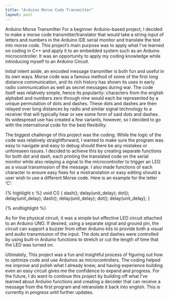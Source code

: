 ```yaml
---
title: "Arduino Morse Code Transmitter"
layout: post
---
```


Arduino Morse Transmitter
   For a beginner Arduino-based project, I decided to make a morse code transmitter/translator that would take a string input of letters and numbers in the Arduino IDE serial monitor and translate the text into morse code. This project’s main purpose was to apply what I’ve learned on coding in C++ and apply it to an embedded system such as an Arduino microcontroller. It was an opportunity to apply my coding knowledge while introducing myself to an Arduino Circuit.

   Initial intent aside, an encoded message transmitter is both fun and useful in its own ways. Morse code was a famous method of some of the first long distance communication, and its rich history has shown its uses in early radio communication as well as secret messages during war. The code itself was relatively simple, hence its popularity: characters from the english alphabet and numbers zero through nine would each be represented by a unique permutation of dots and dashes. These dots and dashes are then relayed over long distances by radio and similar signal technology to a receiver that will typically hear or see some form of said dots and dashes. Its widespread use has created a few variants, however, so I decided to go with the international code for the best flexibility. 

   The biggest challenge of this project was the coding. While the logic of the code was relatively straightforward, I wanted to make sure the program was easy to navigate and easy to debug should there be any mistakes or unforeseen issues. I decided to achieve this by creating separate functions for both dot and dash, each printing the translated code on the serial monitor while also relaying a signal to the microcontroller to trigger an LED as a visual transmission of the message. I also made functions of each character to ensure easy fixes for a mistranslation or easy editing should a user wish to use a different Morse code. Here is an example for the letter ‘C’:

{% highlight c %}
void C()
{
  dash();
  delay(unit_delay);
  dot();
  delay(unit_delay);
  dash();
  delay(unit_delay);
  dot();
  delay(unit_delay);
}

{% endhighlight %}

   As for the physical circuit, it was a simple but effective LED circuit attached to an Arduino UNO. 
If desired, using a separate signal and ground pin, the circuit can support a buzzer from other Arduino kits to provide both a visual and audio transmission of the input. The dots and dashes were controlled by using built-in Arduino functions to stretch or cut the length of time that the LED was turned on. 

   Ultimately, This project was a fun and insightful process of figuring out how to optimize code and use Arduinos as microcontrollers. The coding helped me improve and polish what I already knew, and having experience building even an easy circuit gives me the confidence to expand and progress. For the future, I do want to continue this project by building off what I’ve learned about Arduino functions and creating a decoder that can receive a message from the first program and retranslate it back into english. This is currently in progress until further updates.

